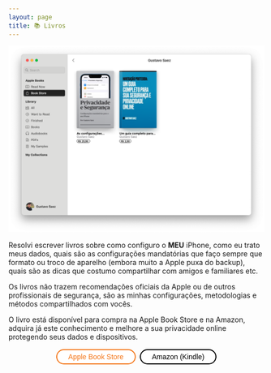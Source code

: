 ```yaml
---
layout: page
title: 📚 Livros
---
```


![](/images/meu-livro-apple-books.png)

Resolvi escrever livros sobre como configuro o **MEU** iPhone, como eu trato meus dados, quais são as configurações mandatórias que faço sempre que formato ou troco de aparelho (embora muito a Apple puxa do backup), quais são as dicas que costumo compartilhar com amigos e familiares etc.

Os livros não trazem recomendações oficiais da Apple ou de outros profissionais de segurança, são as minhas configurações, metodologias e métodos compartilhados com vocês.

O livro está disponível para compra na Apple Book Store e na Amazon, adquira já este conhecimento e melhore a sua privacidade online protegendo seus dados e dispositivos.

<html>
<style>
    /*Botão Apple*/
    .botaoapple {
      background-color: white; 
      color: #F47619; 
      border: 2px solid #F47619;
      border-radius: 100px;
      padding: 5px 22px;
      text-align: center;
      text-decoration: none;
      display: inline-block;
      font-size: 14px;
      margin: 2px 2px;
      transition-duration: 0.4s;
      cursor: pointer; 
    } 
    .botaoapple:hover {
      background-color: #F47619;
      color: white;
    } 
    /*Botão Amazon*/    
    .botaoamazon {
      background-color: white; 
      color: #000000; 
      border: 2px solid #000000;
      border-radius: 100px;
      padding: 5px 22px;
      text-align: center;
      text-decoration: none;
      display: inline-block;
      font-size: 14px;
      margin: 2px 2px;
      transition-duration: 0.4s;
      cursor: pointer;
    }    
    .botaoamazon:hover {
      background-color: #000000;
      color: white;
    }
</style>
<div>
    <center>
    <button class="botaoapple" target="_blank" onclick="window.location.href='https://books.apple.com/us/author/gustavo-saez/id1705459518';">Apple Book Store</button>
    <button class="botaoamazon" target="_blank" onclick="window.location.href='https://www.amazon.com.br/stores/author/B0CTD21GCT/allbooks';">Amazon (Kindle)</button>
    </center>
</div>
<BR>
</html>